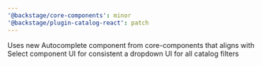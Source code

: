 ```yaml
---
'@backstage/core-components': minor
'@backstage/plugin-catalog-react': patch
---
```


Uses new Autocomplete component from core-components that aligns with Select component UI for consistent a dropdown UI for all catalog filters

